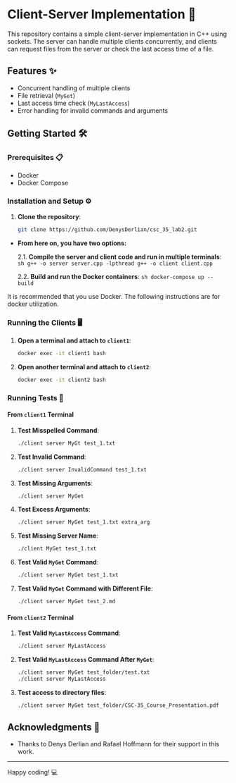 # Client-Server Implementation 🚀

This repository contains a simple client-server implementation in C++ using sockets. The server can handle multiple clients concurrently, and clients can request files from the server or check the last access time of a file.

## Features ✨

- Concurrent handling of multiple clients
- File retrieval (`MyGet`)
- Last access time check (`MyLastAccess`)
- Error handling for invalid commands and arguments

## Getting Started 🛠️

### Prerequisites 📋

- Docker
- Docker Compose

### Installation and Setup ⚙️

1. **Clone the repository**:
    ```sh
    git clone https://github.com/DenysDerlian/csc_35_lab2.git
    ```

- **From here on, you have two options:** 
  
    2.1. **Compile the server and client code and run in multiple terminals**:
      ```sh
      g++ -o server server.cpp -lpthread
      g++ -o client client.cpp
      ```

    2.2. **Build and run the Docker containers**:
      ```sh
      docker-compose up --build
      ```

It is recommended that you use Docker. The following instructions are for docker utilization.

### Running the Clients 🖥️

1. **Open a terminal and attach to `client1`**:
    ```sh
    docker exec -it client1 bash
    ```

2. **Open another terminal and attach to `client2`**:
    ```sh
    docker exec -it client2 bash
    ```

### Running Tests 🧪

#### From `client1` Terminal

1. **Test Misspelled Command**:
    ```sh
    ./client server MyGt test_1.txt
    ```

2. **Test Invalid Command**:
    ```sh
    ./client server InvalidCommand test_1.txt
    ```

3. **Test Missing Arguments**:
    ```sh
    ./client server MyGet
    ```

4. **Test Excess Arguments**:
    ```sh
    ./client server MyGet test_1.txt extra_arg
    ```

5. **Test Missing Server Name**:
    ```sh
    ./client MyGet test_1.txt
    ```

6. **Test Valid `MyGet` Command**:
    ```sh
    ./client server MyGet test_1.txt
    ```

7. **Test Valid `MyGet` Command with Different File**:
    ```sh
    ./client server MyGet test_2.md
    ```

#### From `client2` Terminal

1. **Test Valid `MyLastAccess` Command**:
    ```sh
    ./client server MyLastAccess
    ```

2. **Test Valid `MyLastAccess` Command After `MyGet`**:
    ```sh
    ./client server MyGet test_folder/test.txt
    ./client server MyLastAccess
    ```
3. **Test access to directory files**:
    ```sh
    ./client server MyGet test_folder/CSC-35_Course_Presentation.pdf
    ```

## Acknowledgments 🙏

- Thanks to Denys Derlian and Rafael Hoffmann for their support in this work.

---

Happy coding! 💻